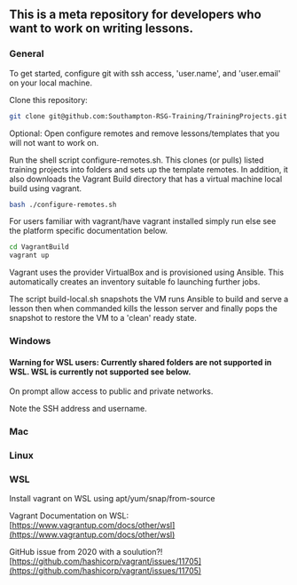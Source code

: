 ## This is a meta repository for developers who want to work on writing lessons.

### General

To get started, configure git with ssh access, 'user.name', and 'user.email' on your local machine. 

Clone this repository:

~~~ bash
git clone git@github.com:Southampton-RSG-Training/TrainingProjects.git
~~~

Optional: Open configure remotes and remove lessons/templates that you will not want to work on.

Run the shell script configure-remotes.sh. This clones (or pulls) listed training projects into folders and 
sets up the template remotes. In addition, it also downloads the Vagrant Build directory that has a virtual machine 
local build using vagrant.

~~~ bash
bash ./configure-remotes.sh
~~~

For users familiar with vagrant/have vagrant installed simply run else see the platform specific documentation below.

~~~bash
cd VagrantBuild
vagrant up
~~~

Vagrant uses the provider VirtualBox and is provisioned using Ansible. This automatically creates an inventory suitable 
fo launching further jobs. 

The script build-local.sh snapshots the VM runs Ansible to build and serve a lesson then when commanded kills the lesson
server and finally pops the snapshot to restore the VM to a 'clean' ready state.


### Windows
#### Warning for WSL users: Currently shared folders are not supported in WSL. WSL is currently not supported see below.



On prompt allow access to public and private networks. 

Note the SSH address and username.

### Mac

### Linux

### WSL

Install vagrant on WSL using apt/yum/snap/from-source


Vagrant Documentation on WSL:
[https://www.vagrantup.com/docs/other/wsl](https://www.vagrantup.com/docs/other/wsl)

GitHub issue from 2020 with a soulution?!
[https://github.com/hashicorp/vagrant/issues/11705](https://github.com/hashicorp/vagrant/issues/11705)